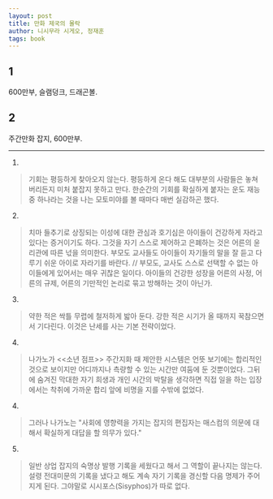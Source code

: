 ```yaml
---
layout: post
title: 만화 제국의 몰락
author: 니시무라 시게오, 정재훈
tags: book
---
```


## 1
600만부, 슬램덩크, 드래곤볼.

## 2
주간만화 잡지, 600만부.

- - -

1. 
> 기회는 평등하게 찾아오지 않는다. 평등하게 온다 해도 대부분의 사람들은 놓쳐 버리든지 미처 붙잡지 못하고 만다. 한순간의 기회를 확실하게 붙자는 운도 재능 중 하나라는 것을 나는 모토미야를 볼 때마다 매번 실감하곤 했다.
 
2. 
> 치마 들추기로 상징되는 이성에 대한 관심과 호기심은 아이들이 건강하게 자라고 있다는 증거이기도 하다. 그것을 자기 스스로 제어하고 은폐하는 것은 어른의 윤리관에 따른 넋을 의미한다. 부모도 교사들도 아이들이 자기들의 말을 잘 듣고 다루기 쉬운 아이로 자라기를 바란다. // 부모도, 교사도 스스로 선택할 수 없는 아이들에게 있어서는 매우 귀찮은 일이다. 아이들의 건강한 성장을 어른의 사정, 어른의 규제, 어른의 기만적인 논리로 묶고 방해하는 것이 아닌가.

3. 
> 약한 적은 싹틀 무렵에 철저하게 밟아 둔다. 강한 적은 시기가 올 때까지 꾹참으면서 기다린다. 이것은 난세를 사는 기본 전략이었다.

4. 
> 나가노가 <<소년 점프>> 주간지화 때 제안한 시스템은 언뜻 보기에는 합리적인 것으로 보이지만 어디까지나 측량할 수 있는 시간만 여둠에 둔 것뿐이었다. 그뒤에 숨겨진 막대한 자기 희생과 개인 시간의 박탈을 생각하면 직접 일을 하는 입장에서는 착취에 가까운 합리 앞에 비명을 지를 수밖에 없었다.
 
4. 
> 그러나 나가노는 "사회에 영향력을 가지는 잡지의 편집자는 매스컴의 의문에 대해서 확실하게 대답을 할 의무가 있다."
 
5. 
> 일반 상업 잡지의 숙명상 발행 기록을 세웠다고 해서 그 역할이 끝나지는 않는다. 설령 전대미문의 기록을 냈다고 해도 계속 자기 기록을 경신할 다음 명제가 주어지게 된다. 그야말로 시시포스(Sisyphos)가 따로 없다.